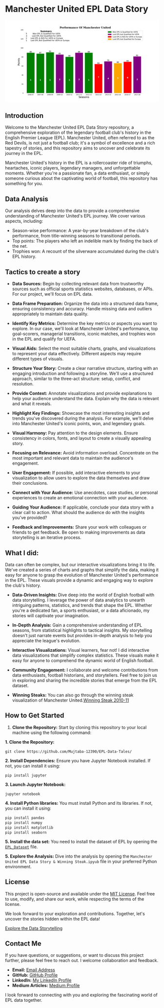 # Manchester United EPL Data Story

![Manchester United](https://github.com/Mujtaba-12390/EPL-Data-Tales/blob/main/Final%20Result.jpg)

## Introduction

Welcome to the Manchester United EPL Data Story repository, a comprehensive exploration of the legendary football club's history in the English Premier League (EPL). Manchester United, often referred to as the Red Devils, is not just a football club; it's a symbol of excellence and a rich tapestry of stories, and this repository aims to uncover and celebrate its journey in the EPL.

Manchester United's history in the EPL is a rollercoaster ride of triumphs, heartaches, iconic players, legendary managers, and unforgettable moments. Whether you're a passionate fan, a data enthusiast, or simply someone curious about the captivating world of football, this repository has something for you.

## Data Analysis

Our analysis delves deep into the data to provide a comprehensive understanding of Manchester United's EPL journey. We cover various aspects, including:

- Season-wise performance: A year-by-year breakdown of the club's performance, from title-winning seasons to transitional periods.
- Top points: The players who left an indelible mark by finding the back of the net.
- Trophies won: A recount of the silverware accumulated during the club's EPL history.

## Tactics to create a story

- **Data Sources:** Begin by collecting relevant data from trustworthy sources such as official sports statistics websites, databases, or APIs. For our project, we'll focus on EPL data.

- **Data Frame Preparation:** Organize the data into a structured data frame, ensuring consistency and accuracy. Handle missing data and outliers appropriately to maintain data quality.

- **Identify Key Metrics:** Determine the key metrics or aspects you want to explore. In our case, we'll look at Manchester United's performance, top goal-scorers, managerial transitions, iconic matches, and trophies won in the EPL and qualify for UEFA.

- **Visual Aids:** Select the most suitable charts, graphs, and visualizations to represent your data effectively. Different aspects may require different types of visuals.

- **Structure Your Story:** Create a clear narrative structure, starting with an engaging introduction and following a storyline. We'll use a structured approach, similar to the three-act structure: setup, conflict, and resolution.

- **Provide Context:** Annotate visualizations and provide explanations to help your audience understand the data. Explain why the data is relevant and what it reveals.

- **Highlight Key Findings:** Showcase the most interesting insights and trends you've discovered during the analysis. For example, we'll delve into Manchester United's iconic points, won, and legendary goals.
  
- **Visual Harmony:** Pay attention to the design elements. Ensure consistency in colors, fonts, and layout to create a visually appealing story.

- **Focusing on Relevance:** Avoid information overload. Concentrate on the most important and relevant data to maintain the audience's engagement.

- **User Engagement:** If possible, add interactive elements to your visualization to allow users to explore the data themselves and draw their conclusions.

- **Connect with Your Audience:** Use anecdotes, case studies, or personal experiences to create an emotional connection with your audience.

- **Guiding Your Audience:** If applicable, conclude your data story with a clear call to action. What should the audience do with the insights you've provided?

- **Feedback and Improvements:** Share your work with colleagues or friends to get feedback. Be open to making improvements as data storytelling is an iterative process.

## What I did:

Data can often be complex, but our interactive visualizations bring it to life. We've created a series of charts and graphs that simplify the data, making it easy for anyone to grasp the evolution of Manchester United's performance in the EPL. These visuals provide a dynamic and engaging way to explore the club's history.

- **Data-Driven Insights:** Dive deep into the world of English football with data storytelling. I leverage the power of data analytics to unearth intriguing patterns, statistics, and trends that shape the EPL. Whether you're a dedicated fan, a sports enthusiast, or a data aficionado, my stories will captivate your imagination.
  
- **In-Depth Analysis:** Gain a comprehensive understanding of EPL seasons, from statistical highlights to tactical insights. My storytelling doesn't just narrate events but provides in-depth analysis to help you appreciate the league's evolution.
  
- **Interactive Visualizations:** Visual learners, fear not! I did interactive data visualizations that simplify complex statistics. These visuals make it easy for anyone to comprehend the dynamic world of English football.
  
- **Community Engagement:** I collaborate and welcome contributions from data enthusiasts, football historians, and storytellers. Feel free to join us in exploring and sharing the incredible stories that emerge from the EPL dataset.
  
- **Winning Steaks:** You can also go through the winning steak visualization of Manchester United.[Winning Steak 2010-11]()


## How to Get Started

1. **Clone the Repository:** Start by cloning this repository to your local machine using the following command:

**1. Clone the Repository:**
```
git clone https://github.com/Mujtaba-12390/EPL-Data-Tales/
```
**2. Install Dependencies:**
Ensure you have Jupyter Notebook installed. If not, you can install it using:
```
pip install jupyter
```
**3. Launch Jupyter Notebook:**
```
jupyter notebook
```
**4. Install Python libraries:**
You must install Python and its libraries. If not, you can install it using:
```
pip install pandas
pip install numpy
pip install matplotlib
pip install seaborn
```
**5. Install the data set:** You need to install the dataset of EPL by opening the [`EPL_Dataset`](https://github.com/Mujtaba-12390/EPL-Data-Tales/blob/main/EPL_Set.csv) file.

 **5. Explore the Analysis:** Dive into the analysis by opening the `Manchester United EPL Data Story & Winning Steak.ipyub` file in your preferred Python environment.

## License

This project is open-source and available under the [MIT License](https://github.com/Mujtaba-12390/EPL-Data-Tales/blob/main/LICENSE). Feel free to use, modify, and share our work, while respecting the terms of the license.

We look forward to your exploration and contributions. Together, let's uncover the stories hidden within the EPL data!

[Explore the Data Storytelling](https://github.com/Mujtaba-12390/EPL-Data-Tales/)

## Contact Me

If you have questions, or suggestions, or want to discuss this project further, please feel free to reach out. I welcome collaboration and feedback.

- **Email:** [Email Address](mailto:technicalmujtabaraza@gmail.com)
- **GitHub:** [GitHub Profile](https://github.com/Mujtaba-12390/)
- **LinkedIn:** [My LinkedIn Profile](https://www.linkedin.com/in/muhammad-mujtaba-raza/)
- **Medium Articles:** [Medium Profile](https://medium.com/@mujtabaraza09321)

I look forward to connecting with you and exploring the fascinating world of EPL data together.
